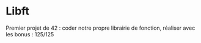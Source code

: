 # Libft
Premier projet de 42 : coder notre propre librairie de fonction, réaliser avec les bonus : 125/125

